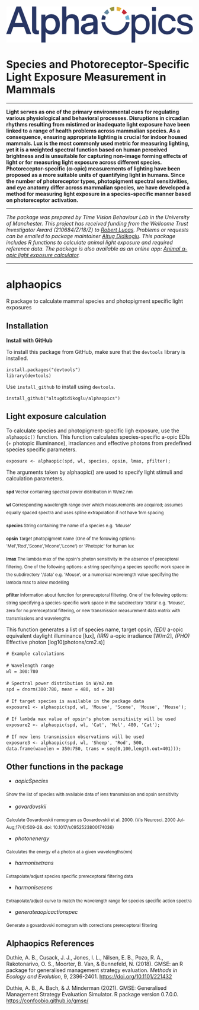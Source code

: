 ![Screenshot](logo.png)

# Species and Photoreceptor-Specific Light Exposure Measurement in Mammals
--------------------------------------------------------------------------------

**Light serves as one of the primary environmental cues for regulating various physiological and behavioral processes. Disruptions in circadian rhythms resulting from mistimed or inadequate light exposure have been linked to a range of health problems across mammalian species. As a consequence, ensuring appropriate lighting is crucial for indoor housed mammals. Lux is the most commonly used metric for measuring lighting, yet it is a weighted spectral function based on human perceived brightness and is unsuitable for capturing non-image forming effects of light or for measuring light exposure across different species. Photoreceptor-specific (α-opic) measurements of lighting have been proposed as a more suitable units of quantifying light in humans. Since the number of photoreceptor types, photopigment spectral sensitivities, and eye anatomy differ across mammalian species, we have developed a method for measuring light exposure in a species-specific manner based on photoreceptor activation.**

--------------------------------------------------------------------------------

*The package was prepared by Time Vision Behaviour Lab in the University of Manchester. This project has received funding from the Wellcome Trust Investigator Award (210684/Z/18/Z) to [Robert Lucas](https://research.manchester.ac.uk/en/persons/robert.lucas). Problems or requests can be emailed to package maintainer [Altug Didikoglu](https://research.manchester.ac.uk/en/persons/altug.didikoglu). This package includes R functions to calculate animal light exposure and required reference data. The packege is also available as an online app: [Animal α-opic light exposure calculator](https://altugdidikoglu.shinyapps.io/alphaopics/).*

--------------------------------------------------------------------------------

# alphaopics

R package to calculate mammal species and photopigment specific light exposures

## Installation

**Install with GitHub**

To install this package from GitHub, make sure that the `devtools` library is installed.

```
install.packages("devtools")
library(devtools)
```

Use `install_github` to install using `devtools`.

```
install_github("altugdidikoglu/alphaopics")
```

## Light exposure calculation

To calculate species and photopigment-specific ligh exposure, use the `alphaopic()` function. This function calculates species-specific a-opic EDIs (+ photopic illuminance), irradiances and effective photons from predefined species specific parameters.

```
exposure <- alphaopic(spd, wl, species, opsin, lmax, pfilter);
```

The arguments taken by alphaopic() are used to specify light stimuli and calculation parameters.

<sub> **spd** Vector containing spectral power distribution in W/m2.nm </sub>

<sub> **wl** Corresponding wavelength range over which measurements are acquired; assumes equally spaced spectra and uses spline extrapolation if not have 1nm spacing </sub>

<sub> **species** String containing the name of a species e.g. 'Mouse' </sub>

<sub> **opsin** Target photopigment name (One of the following options: 'Mel','Rod','Scone','Mcone','Lcone') or 'Photopic' for human lux </sub>

<sub> **lmax** The lambda max of the opsin's photon sensitivity in the absence of preceptoral filtering. One of the following options: a string specifying a species specific work space in the subdirectory '/data' e.g. 'Mouse', or a numerical wavelength value specifying the lambda max to allow modelling </sub>

<sub> **pfilter** Information about function for prereceptoral filtering. One of the following options: string specifying a species-specific work space in the subdirectory '/data' e.g. 'Mouse', zero for no prereceptoral filtering, or new transmission measurement data matrix with transmissions and wavelengths </sub>

This function generates a list of species name, target opsin, *(EDI)* a-opic equivalent daylight illuminance [lux], *(IRR)* a-opic irradiance [W/m2], *(PHO)* Effective photon [log10(photons/cm2.s)]

```
# Example calculations

# Wavelength range
wl = 300:780

# Spectral power distribution in W/m2.nm
spd = dnorm(300:780, mean = 480, sd = 30)

# If target species is available in the package data
exposure1 <- alphaopic(spd, wl, 'Mouse', 'Scone', 'Mouse', 'Mouse');

# If lambda max value of opsin's photon sensitivity will be used
exposure2 <- alphaopic(spd, wl, 'Cat', 'Mel', 480, 'Cat');

# If new lens transmission observations will be used
exposure3 <- alphaopic(spd, wl, 'Sheep', 'Rod', 500, data.frame(wavelen = 350:750, trans = seq(0,100,length.out=401)));
```

## Other functions in the package

* *aopicSpecies*

<sub>Show the list of species with available data of lens transmission and opsin sensitivity<sub>

* *govardovskii*

<sub>Calculate Govardovskii nomogram as Govardovskii et al. 2000. (Vis Neurosci. 2000 Jul-Aug;17(4):509-28. doi: 10.1017/s0952523800174036)</sub>

* *photonenergy*

<sub>Calculates the energy of a photon at a given wavelengths(nm)</sub>

* *harmonisetrans*

<sub>Extrapolate/adjust species specific prereceptoral filtering data</sub>

* *harmonisesens*

<sub>Extrapolate/adjust curve to match the wavelength range for species specific action spectra</sub>

* *generateaopicactionspec*

<sub>Generate a govardovski nomogram with corrections prereceptoral filtering</sub>

## Alphaopics References

Duthie, A. B., Cusack, J. J., Jones, I. L., Nilsen, E. B., Pozo, R. A., Rakotonarivo, O. S., Moorter, B. Van, & Bunnefeld, N. (2018). GMSE: an R package for generalised management strategy evaluation. *Methods in Ecology and Evolution*, 9, 2396-2401. https://doi.org/10.1101/221432

Duthie, A. B., A. Bach, & J. Minderman (2021). GMSE: Generalised Management Strategy Evaluation Simulator. R package version 0.7.0.0. https://confoobio.github.io/gmse/








